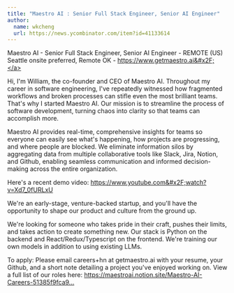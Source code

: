 ```yaml
---
title: "Maestro AI : Senior Full Stack Engineer, Senior AI Engineer"
author:
  name: wkcheng
  url: https://news.ycombinator.com/item?id=41133614
---
```

Maestro AI - Senior Full Stack Engineer, Senior AI Engineer - REMOTE (US) Seattle onsite preferred, Remote OK - <a href="https:&#x2F;&#x2F;www.getmaestro.ai&#x2F;" rel="nofollow">https:&#x2F;&#x2F;www.getmaestro.ai&#x2F;</a>

Hi, I&#x27;m William, the co-founder and CEO of Maestro AI.  Throughout my career in software engineering, I&#x27;ve repeatedly witnessed how fragmented workflows and broken processes can stifle even the most brilliant teams. That&#x27;s why I started Maestro AI. Our mission is to streamline the process of software development, turning chaos into clarity so that teams can accomplish more.

Maestro AI provides real-time, comprehensive insights for teams so everyone can easily see what&#x27;s happening, how projects are progressing, and where people are blocked.  We eliminate information silos by aggregating data from multiple collaborative tools like Slack, Jira, Notion, and Github, enabling seamless communication and informed decision-making across the entire organization.

Here&#x27;s a recent demo video: <a href="https:&#x2F;&#x2F;www.youtube.com&#x2F;watch?v=Xd7_0fURLxU" rel="nofollow">https:&#x2F;&#x2F;www.youtube.com&#x2F;watch?v=Xd7_0fURLxU</a>

We&#x27;re an early-stage, venture-backed startup, and you&#x27;ll have the opportunity to shape our product and culture from the ground up.

We&#x27;re looking for someone who takes pride in their craft, pushes their limits, and takes action to create something new.  Our stack is Python on the backend and React&#x2F;Redux&#x2F;Typescript on the frontend.  We&#x27;re training our own models in addition to using existing LLMs.

To apply: Please email careers+hn at getmaestro.ai with your resume, your Github, and a short note detailing a project you&#x27;ve enjoyed working on.  View a full list of our roles here: <a href="https:&#x2F;&#x2F;maestroai.notion.site&#x2F;Maestro-AI-Careers-51385f9fca964b618decab6193a25a74" rel="nofollow">https:&#x2F;&#x2F;maestroai.notion.site&#x2F;Maestro-AI-Careers-51385f9fca9...</a>
